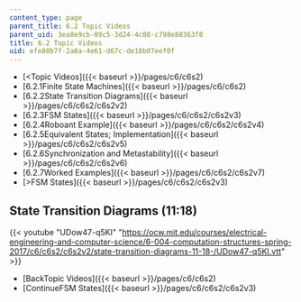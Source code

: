 ```yaml
---
content_type: page
parent_title: 6.2 Topic Videos
parent_uid: 3ea8e9cb-09c5-3d24-4c08-c798e88363f8
title: 6.2 Topic Videos
uid: efe80b7f-2a8a-4e61-d67c-de18b07eef0f
---
```


*   [<Topic Videos]({{< baseurl >}}/pages/c6/c6s2)
*   [6.2.1Finite State Machines]({{< baseurl >}}/pages/c6/c6s2)
*   [6.2.2State Transition Diagrams]({{< baseurl >}}/pages/c6/c6s2/c6s2v2)
*   [6.2.3FSM States]({{< baseurl >}}/pages/c6/c6s2/c6s2v3)
*   [6.2.4Roboant Example]({{< baseurl >}}/pages/c6/c6s2/c6s2v4)
*   [6.2.5Equivalent States; Implementation]({{< baseurl >}}/pages/c6/c6s2/c6s2v5)
*   [6.2.6Synchronization and Metastability]({{< baseurl >}}/pages/c6/c6s2/c6s2v6)
*   [6.2.7Worked Examples]({{< baseurl >}}/pages/c6/c6s2/c6s2v7)
*   [\>FSM States]({{< baseurl >}}/pages/c6/c6s2/c6s2v3)

State Transition Diagrams (11:18)
---------------------------------

{{< youtube "UDow47-q5KI" "https://ocw.mit.edu/courses/electrical-engineering-and-computer-science/6-004-computation-structures-spring-2017/c6/c6s2/c6s2v2/state-transition-diagrams-11-18-/UDow47-q5KI.vtt" >}}

*   [BackTopic Videos]({{< baseurl >}}/pages/c6/c6s2)
*   [ContinueFSM States]({{< baseurl >}}/pages/c6/c6s2/c6s2v3)